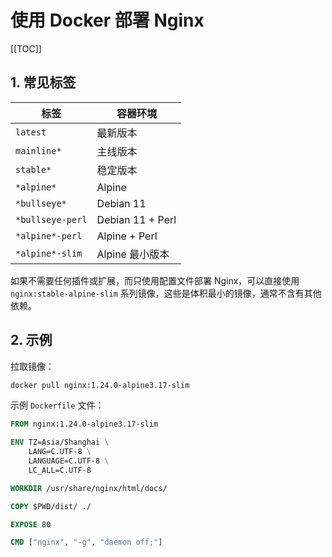 # 使用 Docker 部署 Nginx

[[TOC]]

## 1. 常见标签

| 标签             | 容器环境         |
| ---------------- | ---------------- |
| `latest`         | 最新版本         |
| `mainline*`      | 主线版本         |
| `stable*`        | 稳定版本         |
| `*alpine*`       | Alpine           |
| `*bullseye*`      | Debian 11        |
| `*bullseye-perl` | Debian 11 + Perl |
| `*alpine*-perl`  | Alpine + Perl    |
| `*alpine*-slim`  | Alpine 最小版本  |

如果不需要任何插件或扩展，而只使用配置文件部署 Nginx，可以直接使用 `nginx:stable-alpine-slim` 系列镜像，这些是体积最小的镜像，通常不含有其他依赖。

## 2. 示例

拉取镜像：

```bash
docker pull nginx:1.24.0-alpine3.17-slim
```

示例 `Dockerfile` 文件：

```dockerfile
FROM nginx:1.24.0-alpine3.17-slim

ENV TZ=Asia/Shanghai \
    LANG=C.UTF-8 \
    LANGUAGE=C.UTF-8 \
    LC_ALL=C.UTF-8

WORKDIR /usr/share/nginx/html/docs/

COPY $PWD/dist/ ./

EXPOSE 80

CMD ["nginx", "-g", "daemon off;"]
```
